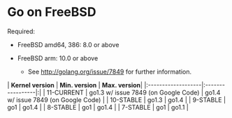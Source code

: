 # Go on FreeBSD

Required:

  * FreeBSD amd64, 386: 8.0 or above

  * FreeBSD arm: 10.0 or above
    * See http://golang.org/issue/7849 for further information.

| **Kernel version** | **Min. version** | **Max. version**|
|:-------------------|:-----------------|:|
| 11-CURRENT         | go1.3 w/ issue 7849 (on Google Code) | go1.4 w/ issue 7849 (on Google Code) |
| 10-STABLE          | go1.3            | go1.4 |
| 9-STABLE           | go1              | go1.4 |
| 8-STABLE           | go1              | go1.4 |
| 7-STABLE           | go1              | go1.1 |
